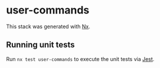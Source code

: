 # user-commands

This stack was generated with [Nx](https://nx.dev).

## Running unit tests

Run `nx test user-commands` to execute the unit tests via [Jest](https://jestjs.io).

